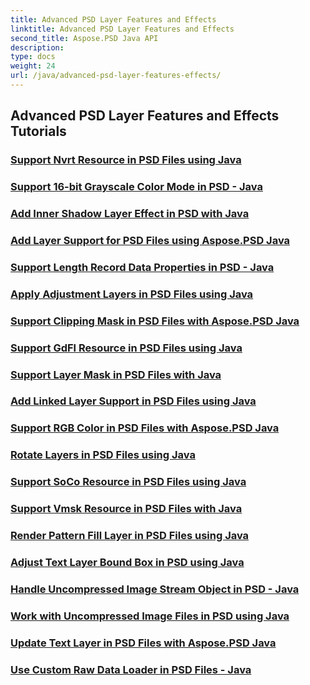 ```yaml
---
title: Advanced PSD Layer Features and Effects
linktitle: Advanced PSD Layer Features and Effects
second_title: Aspose.PSD Java API
description: 
type: docs
weight: 24
url: /java/advanced-psd-layer-features-effects/
---
```


## Advanced PSD Layer Features and Effects Tutorials
### [Support Nvrt Resource in PSD Files using Java](./support-nvrt-resource-psd-files/)
### [Support 16-bit Grayscale Color Mode in PSD - Java](./support-16-bit-grayscale-color-mode-psd/)
### [Add Inner Shadow Layer Effect in PSD with Java](./add-inner-shadow-layer-effect-psd/)
### [Add Layer Support for PSD Files using Aspose.PSD Java](./add-layer-support-psd-files/)
### [Support Length Record Data Properties in PSD - Java](./support-length-record-data-properties-psd/)
### [Apply Adjustment Layers in PSD Files using Java](./apply-adjustment-layers-psd-files/)
### [Support Clipping Mask in PSD Files with Aspose.PSD Java](./support-clipping-mask-psd-files/)
### [Support GdFl Resource in PSD Files using Java](./support-gdfl-resource-psd-files/)
### [Support Layer Mask in PSD Files with Java](./support-layer-mask-psd-files/)
### [Add Linked Layer Support in PSD Files using Java](./add-linked-layer-support-psd-files/)
### [Support RGB Color in PSD Files with Aspose.PSD Java](./support-rgb-color-psd-files/)
### [Rotate Layers in PSD Files using Java](./rotate-layers-psd-files/)
### [Support SoCo Resource in PSD Files using Java](./support-soco-resource-psd-files/)
### [Support Vmsk Resource in PSD Files with Java](./support-vmsk-resource-psd-files/)
### [Render Pattern Fill Layer in PSD Files using Java](./render-pattern-fill-layer-psd-files/)
### [Adjust Text Layer Bound Box in PSD using Java](./adjust-text-layer-bound-box-psd/)
### [Handle Uncompressed Image Stream Object in PSD - Java](./handle-uncompressed-image-stream-object-psd/)
### [Work with Uncompressed Image Files in PSD using Java](./work-uncompressed-image-files-psd/)
### [Update Text Layer in PSD Files with Aspose.PSD Java](./update-text-layer-psd-files/)
### [Use Custom Raw Data Loader in PSD Files - Java](./use-custom-raw-data-loader-psd-files/)